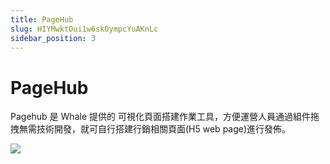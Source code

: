 ```yaml
---
title: PageHub
slug: HIYMwktOui1w6skOympcYuAKnLc
sidebar_position: 3
---
```



# PageHub

Pagehub 是 Whale 提供的 可視化頁面搭建作業工具，方便運營人員通過組件拖拽無需技術開發，就可自行搭建行銷相關頁面(H5 web page)進行發佈。

<img src="/assets/VpPUbC0ihoMCGKxpUHRcLNA4n2d.png"/>


